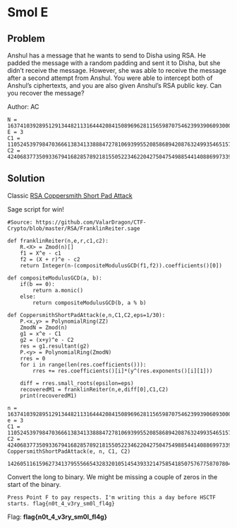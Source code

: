 # Smol E

## Problem

Anshul has a message that he wants to send to Disha using RSA. He padded the message with a random padding and sent it to Disha, but she didn’t receive the message. However, she was able to receive the message after a second attempt from Anshul. You were able to intercept both of Anshul’s ciphertexts, and you are also given Anshul’s RSA public key. Can you recover the message?

Author: AC

```
N = 163741039289512913448211316444208415089696281156598707546239939060930005300801050041110593445808590019811244791595198691653105173667082682192119631702680644123546329907362913533410257711393278981293987091294252121612050351292239086354120710656815218407878832422193841935690159084860401941224426397820742950923
E = 3
C1 = 110524539798470366613834133888472781069399552085868942087632499354651575111511036068021885688092481936060366815322764760005015342876190750877958695168393505027738910101191528175868547818851667359542590042073677436170569507102025782872063324950368166532649021589734367946954269468844281238141036170008727208883
C2 =
42406837735093367941682857892181550522346220427504754988544140886997339709785380303682471368168102002682892652577294324286913907635616629790484019421641636805493203989143298536257296680179745122126655008200829607192191208919525797616523271426092158734972067387818678258432674493723618035248340048171787246777
```

## Solution

Classic [RSA Coppersmith Short Pad Attack](https://en.wikipedia.org/wiki/Coppersmith%27s_attack#Coppersmith%E2%80%99s_short-pad_attack)

Sage script for win!

```
#Source: https://github.com/ValarDragon/CTF-Crypto/blob/master/RSA/FranklinReiter.sage

def franklinReiter(n,e,r,c1,c2):
    R.<X> = Zmod(n)[]
    f1 = X^e - c1
    f2 = (X + r)^e - c2
    return Integer(n-(compositeModulusGCD(f1,f2)).coefficients()[0])

def compositeModulusGCD(a, b):
    if(b == 0):
        return a.monic()
    else:
        return compositeModulusGCD(b, a % b)

def CoppersmithShortPadAttack(e,n,C1,C2,eps=1/30):
    P.<x,y> = PolynomialRing(ZZ)
    ZmodN = Zmod(n)
    g1 = x^e - C1
    g2 = (x+y)^e - C2
    res = g1.resultant(g2)
    P.<y> = PolynomialRing(ZmodN)
    rres = 0
    for i in range(len(res.coefficients())):
        rres += res.coefficients()[i]*(y^(res.exponents()[i][1]))

    diff = rres.small_roots(epsilon=eps)
    recoveredM1 = franklinReiter(n,e,diff[0],C1,C2)
    print(recoveredM1)
   
n = 163741039289512913448211316444208415089696281156598707546239939060930005300801050041110593445808590019811244791595198691653105173667082682192119631702680644123546329907362913533410257711393278981293987091294252121612050351292239086354120710656815218407878832422193841935690159084860401941224426397820742950923
e = 3
C1 = 110524539798470366613834133888472781069399552085868942087632499354651575111511036068021885688092481936060366815322764760005015342876190750877958695168393505027738910101191528175868547818851667359542590042073677436170569507102025782872063324950368166532649021589734367946954269468844281238141036170008727208883
C2 = 42406837735093367941682857892181550522346220427504754988544140886997339709785380303682471368168102002682892652577294324286913907635616629790484019421641636805493203989143298536257296680179745122126655008200829607192191208919525797616523271426092158734972067387818678258432674493723618035248340048171787246777
CoppersmithShortPadAttack(e, n, C1, C2)
```

```
1426051161596273413795556654328320105145439332147585418507576775870780450590379567453641429082640842935901398525237698534587016076610446383728128936582478631369081375319103785503713430762835018940932512662482247881629813321166872870577809910090459052486979919351413039719867069160
```

Convert the long to binary. We might be missing a couple of zeros in the start of the binary.

```
Press Point F to pay respects. I'm writing this a day before HSCTF starts. flag{n0t_4_v3ry_sm0l_fl4g}
```

Flag: **flag{n0t_4_v3ry_sm0l_fl4g}**

